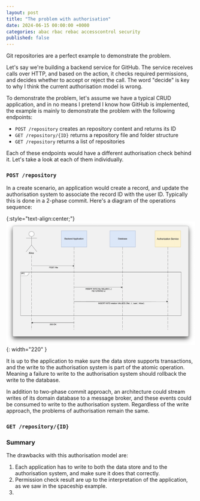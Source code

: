 ```yaml
---
layout: post
title: "The problem with authorisation"
date: 2024-06-15 00:00:00 +0000
categories: abac rbac rebac accesscontrol security
published: false
---
```


Git repositories are a perfect example to demonstrate the problem.

Let's say we're building a backend service for GitHub. The service receives calls over HTTP, and based on the action, it checks required permissions, and decides whether to accept or reject the call. The word "decide" is key to why I think the current authorisation model is wrong.

To demonstrate the problem, let's assume we have a typical CRUD application, and in no means I pretend I know how GitHub is implemented, the example is mainly to demonstrate the problem with the following endpoints:

- `POST /repository` creates an repository content and returns its ID
- `GET /repository/{ID}` returns a repository file and folder structure
- `GET /repository` returns a list of repositories

Each of these endpoints would have a different authorisation check behind it. Let's take a look at each of them individually.

### `POST /repository`

In a create scenario, an application would create a record, and update the authorisation system to associate the record ID with the user ID. Typically this is done in a 2-phase commit. Here's a diagram of the operations sequence:

{:style="text-align:center;"}
![Create Record](/assets/post240615/create-record.png){: width="220" }

It is up to the application to make sure the data store supports transactions, and the write to the authorisation system is part of the atomic operation. Meaning a failure to write to the authorisation system should rollback the write to the database.

In addition to two-phase commit approach, an architecture could stream writes of its domain database to a message broker, and these events could be consumed to write to the authorisation system. Regardless of the write approach, the problems of authorisation remain the same.

### `GET /repository/{ID}`



### Summary

The drawbacks with this authorisation model are:
1. Each application has to write to both the data store and to the authorisation system, and make sure it does that correctly.
2. Permission check result are up to the interpretation of the application, as we saw in the spaceship example.
3. 